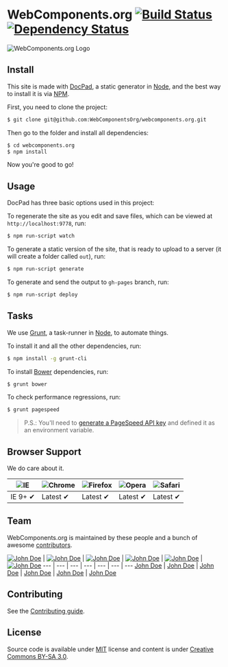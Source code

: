 # WebComponents.org [![Build Status](https://secure.travis-ci.org/WebComponentsOrg/webcomponents.org.png?branch=master)](https://travis-ci.org/WebComponentsOrg/webcomponents.org) [![Dependency Status](https://david-dm.org/WebComponentsOrg/webcomponents.org.png)](https://david-dm.org/WebComponentsOrg/webcomponents.org)

![WebComponents.org Logo](http://f.cl.ly/items/253L1A2x1F3c3Y1b3R2P/logo.png)

## Install

This site is made with [DocPad](https://github.com/bevry/docpad), a static generator in [Node](http://nodejs.org/), and the best way to install it is via [NPM](npmjs.org/).

First, you need to clone the project:

```sh
$ git clone git@github.com:WebComponentsOrg/webcomponents.org.git
```

Then go to the folder and install all dependencies:

```sh
$ cd webcomponents.org
$ npm install
```

Now you're good to go!

## Usage

DocPad has three basic options used in this project:

To regenerate the site as you edit and save files, which can be viewed at `http://localhost:9778`, run:

```sh
$ npm run-script watch
```

To generate a static version of the site, that is ready to upload to a server (it will create a folder called `out`), run:

```sh
$ npm run-script generate
```

To generate and send the output to `gh-pages` branch, run:

```sh
$ npm run-script deploy
```

## Tasks

We use [Grunt](http://gruntjs.com/), a task-runner in [Node](http://nodejs.org/), to automate things.

To install it and all the other dependencies, run:

```sh
$ npm install -g grunt-cli
```

To install [Bower](http://bower.io/) dependencies, run:

```sh
$ grunt bower
```

To check performance regressions, run:

```sh
$ grunt pagespeed
```

> P.S.: You'll need to [generate a PageSpeed API key](https://developers.google.com/speed/docs/insights/v1/getting_started#auth) and defined it as an environment variable.

## Browser Support

We do care about it.

![IE](https://raw.github.com/alrra/browser-logos/master/internet-explorer/internet-explorer_48x48.png) | ![Chrome](https://raw.github.com/alrra/browser-logos/master/chrome/chrome_48x48.png) | ![Firefox](https://raw.github.com/alrra/browser-logos/master/firefox/firefox_48x48.png) | ![Opera](https://raw.github.com/alrra/browser-logos/master/opera/opera_48x48.png) | ![Safari](https://raw.github.com/alrra/browser-logos/master/safari/safari_48x48.png)
--- | --- | --- | --- | --- |
IE 9+ ✔ | Latest ✔ | Latest ✔ | Latest ✔ | Latest ✔ |


## Team

WebComponents.org is maintained by these people and a bunch of awesome [contributors](https://github.com/WebComponentsOrg/webcomponents.org/graphs/contributors).

[![John Doe](https://2.gravatar.com/avatar/b72a336d704fa47a87910fa4a08705ef)](https://github.com/lolcat) | [![John Doe](https://2.gravatar.com/avatar/b72a336d704fa47a87910fa4a08705ef)](https://github.com/lolcat) | [![John Doe](https://2.gravatar.com/avatar/b72a336d704fa47a87910fa4a08705ef)](https://github.com/lolcat) | [![John Doe](https://2.gravatar.com/avatar/b72a336d704fa47a87910fa4a08705ef)](https://github.com/lolcat) | [![John Doe](https://2.gravatar.com/avatar/b72a336d704fa47a87910fa4a08705ef)](https://github.com/lolcat) | [![John Doe](https://2.gravatar.com/avatar/b72a336d704fa47a87910fa4a08705ef)](https://github.com/lolcat)
--- | --- | --- | --- | --- | --- | ---
[John Doe](https://github.com/lolcat) | [John Doe](https://github.com/lolcat) | [John Doe](https://github.com/lolcat) | [John Doe](https://github.com/lolcat) | [John Doe](https://github.com/lolcat) | [John Doe](https://github.com/lolcat)

## Contributing

See the [Contributing guide](https://github.com/WebComponentsOrg/webcomponents.org/blob/master/contributing.md).

## License

Source code is available under [MIT](http://opensource.org/licenses/MIT) license and content is under [Creative Commons BY-SA 3.0](http://creativecommons.org/licenses/by-sa/3.0/deed.en_US).
